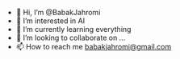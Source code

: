 - 👋 Hi, I’m @BabakJahromi
- 👀 I’m interested in AI
- 🌱 I’m currently learning everything
- 💞️ I’m looking to collaborate on ...
- 📫 How to reach me babakjahromi@gmail.com

<!---
BabakJahromi/BabakJahromi is a ✨ special ✨ repository because its `README.md` (this file) appears on your GitHub profile.
You can click the Preview link to take a look at your changes.
--->
